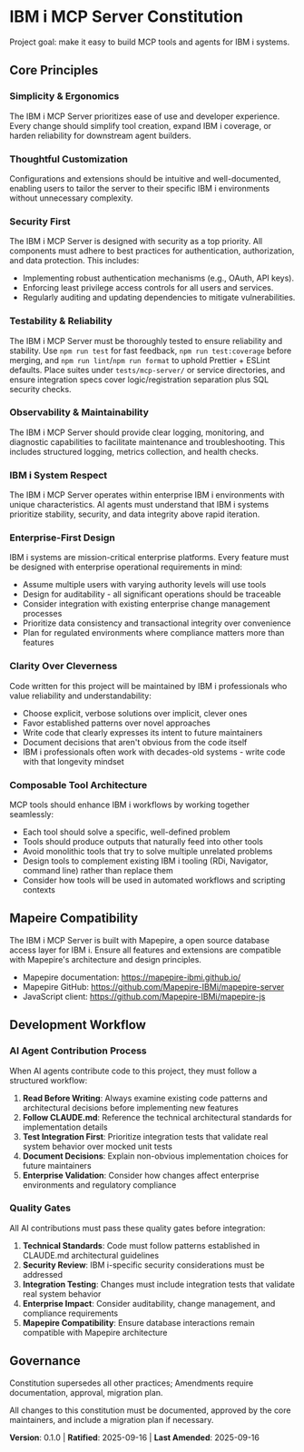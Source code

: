 # IBM i MCP Server Constitution
Project goal: make it easy to build MCP tools and agents for IBM i systems.

## Core Principles

### Simplicity & Ergonomics
The IBM i MCP Server prioritizes ease of use and developer experience. Every change should simplify tool creation, expand IBM i coverage, or harden reliability for downstream agent builders.

### Thoughtful Customization
Configurations and extensions should be intuitive and well-documented, enabling users to tailor the server to their specific IBM i environments without unnecessary complexity.

### Security First
The IBM i MCP Server is designed with security as a top priority. All components must adhere to best practices for authentication, authorization, and data protection. This includes:

- Implementing robust authentication mechanisms (e.g., OAuth, API keys).
- Enforcing least privilege access controls for all users and services.
- Regularly auditing and updating dependencies to mitigate vulnerabilities.

### Testability & Reliability
The IBM i MCP Server must be thoroughly tested to ensure reliability and stability. Use `npm run test` for fast feedback, `npm run test:coverage` before merging, and `npm run lint`/`npm run format` to uphold Prettier + ESLint defaults. Place suites under `tests/mcp-server/` or service directories, and ensure integration specs cover logic/registration separation plus SQL security checks.

### Observability & Maintainability
The IBM i MCP Server should provide clear logging, monitoring, and diagnostic capabilities to facilitate maintenance and troubleshooting. This includes structured logging, metrics collection, and health checks.

### IBM i System Respect
The IBM i MCP Server operates within enterprise IBM i environments with unique characteristics. AI agents must understand that IBM i systems prioritize stability, security, and data integrity above rapid iteration.

### Enterprise-First Design
IBM i systems are mission-critical enterprise platforms. Every feature must be designed with enterprise operational requirements in mind:
- Assume multiple users with varying authority levels will use tools
- Design for auditability - all significant operations should be traceable
- Consider integration with existing enterprise change management processes
- Prioritize data consistency and transactional integrity over convenience
- Plan for regulated environments where compliance matters more than features

### Clarity Over Cleverness
Code written for this project will be maintained by IBM i professionals who value reliability and understandability:
- Choose explicit, verbose solutions over implicit, clever ones
- Favor established patterns over novel approaches
- Write code that clearly expresses its intent to future maintainers
- Document decisions that aren't obvious from the code itself
- IBM i professionals often work with decades-old systems - write code with that longevity mindset

### Composable Tool Architecture
MCP tools should enhance IBM i workflows by working together seamlessly:
- Each tool should solve a specific, well-defined problem
- Tools should produce outputs that naturally feed into other tools
- Avoid monolithic tools that try to solve multiple unrelated problems
- Design tools to complement existing IBM i tooling (RDi, Navigator, command line) rather than replace them
- Consider how tools will be used in automated workflows and scripting contexts


## Mapeire Compatibility
The IBM i MCP Server is built with Mapepire, a open source database access layer for IBM i. Ensure all features and extensions are compatible with Mapepire's architecture and design principles.
- Mapepire documentation: https://mapepire-ibmi.github.io/
- Mapepire GitHub: https://github.com/Mapepire-IBMi/mapepire-server
- JavaScript client: https://github.com/Mapepire-IBMi/mapepire-js

## Development Workflow

### AI Agent Contribution Process
When AI agents contribute code to this project, they must follow a structured workflow:

1. **Read Before Writing**: Always examine existing code patterns and architectural decisions before implementing new features
2. **Follow CLAUDE.md**: Reference the technical architectural standards for implementation details
3. **Test Integration First**: Prioritize integration tests that validate real system behavior over mocked unit tests
4. **Document Decisions**: Explain non-obvious implementation choices for future maintainers
5. **Enterprise Validation**: Consider how changes affect enterprise environments and regulatory compliance

### Quality Gates

All AI contributions must pass these quality gates before integration:

1. **Technical Standards**: Code must follow patterns established in CLAUDE.md architectural guidelines
2. **Security Review**: IBM i-specific security considerations must be addressed
3. **Integration Testing**: Changes must include integration tests that validate real system behavior
4. **Enterprise Impact**: Consider auditability, change management, and compliance requirements
5. **Mapepire Compatibility**: Ensure database interactions remain compatible with Mapepire architecture

## Governance
Constitution supersedes all other practices; Amendments require documentation, approval, migration plan.

All changes to this constitution must be documented, approved by the core maintainers, and include a migration plan if necessary.

**Version**: 0.1.0 | **Ratified**: 2025-09-16 | **Last Amended**: 2025-09-16